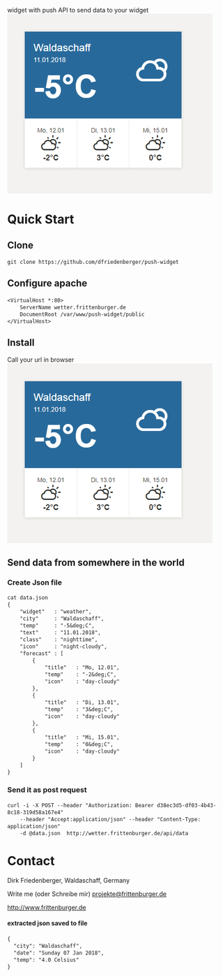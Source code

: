 widget with push API to send data to your widget
![widget](https://raw.githubusercontent.com/dfriedenberger/push-widget/master/widget.png)


# Quick Start

## Clone 
```
git clone https://github.com/dfriedenberger/push-widget
```

## Configure apache
```
<VirtualHost *:80>
    ServerName wetter.frittenburger.de
    DocumentRoot /var/www/push-widget/public
</VirtualHost>
```

## Install
Call your url in browser
![widget](https://raw.githubusercontent.com/dfriedenberger/push-widget/master/widget.png)

## Send data from somewhere in the world
### Create Json file 
```
cat data.json
{
    "widget"   : "weather",
	"city"     : "Waldaschaff",
	"temp"     : "-5&deg;C",
	"text"     : "11.01.2018",
	"class"    : "nighttime",
	"icon"     : "night-cloudy",
	"forecast" : [
		{
			"title"   : "Mo, 12.01",
			"temp"    : "-2&deg;C",
			"icon"    : "day-cloudy"
		},
		{
			"title"   : "Di, 13.01",
			"temp"    : "3&deg;C",
			"icon"    : "day-cloudy"
		},
		{
			"title"   : "Mi, 15.01",
			"temp"    : "0&deg;C",
			"icon"    : "day-cloudy"
		}
	]
}
```

### Send it as post request
```
curl -i -X POST --header "Authorization: Bearer d38ec3d5-df03-4b43-8c18-319d58a167e4" 
	--header "Accept:application/json" --header "Content-Type: application/json" 
	-d @data.json  http://wetter.frittenburger.de/api/data
```

# Contact
Dirk Friedenberger, Waldaschaff, Germany

Write me (oder Schreibe mir)
projekte@frittenburger.de

http://www.frittenburger.de 













#### extracted json saved to file
```
{
  "city": "Waldaschaff",
  "date": "Sunday 07 Jan 2018",
  "temp": "4.0 Celsius"
}
```


